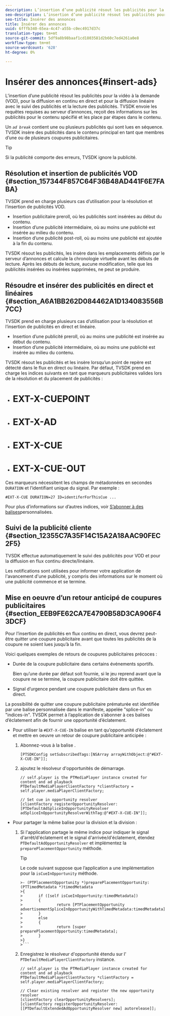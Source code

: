 ```yaml
---
description: L’insertion d’une publicité résout les publicités pour la vidéo à la demande (VOD), pour la diffusion en continu en direct et pour la diffusion linéaire avec le suivi des publicités et la lecture des publicités. TVSDK envoie les requêtes requises au serveur d’annonces, reçoit des informations sur les publicités pour le contenu spécifié et les place par étapes dans le contenu.
seo-description: L’insertion d’une publicité résout les publicités pour la vidéo à la demande (VOD), pour la diffusion en continu en direct et pour la diffusion linéaire avec le suivi des publicités et la lecture des publicités. TVSDK envoie les requêtes requises au serveur d’annonces, reçoit des informations sur les publicités pour le contenu spécifié et les place par étapes dans le contenu.
seo-title: Insérer des annonces
title: Insérer des annonces
uuid: 6fffb340-65ea-4c47-a55b-c0ec4917d37c
translation-type: tm+mt
source-git-commit: 5df9a8b98baaf1cd1803581d2b60c7ed4261a0e8
workflow-type: tm+mt
source-wordcount: '628'
ht-degree: 0%

---
```



# Insérer des annonces{#insert-ads}

L’insertion d’une publicité résout les publicités pour la vidéo à la demande (VOD), pour la diffusion en continu en direct et pour la diffusion linéaire avec le suivi des publicités et la lecture des publicités. TVSDK envoie les requêtes requises au serveur d’annonces, reçoit des informations sur les publicités pour le contenu spécifié et les place par étapes dans le contenu.

Un *`ad break`* contient une ou plusieurs publicités qui sont lues en séquence. TVSDK insère des publicités dans le contenu principal en tant que membres d’une ou de plusieurs coupures publicitaires.

>[!TIP]
>
>Si la publicité comporte des erreurs, TVSDK ignore la publicité.

## Résolution et insertion de publicités VOD {#section_157344F857C64F36B48AD441F6E7FABA}

TVSDK prend en charge plusieurs cas d’utilisation pour la résolution et l’insertion de publicités VOD.

* Insertion publicitaire preroll, où les publicités sont insérées au début du contenu.
* Insertion d’une publicité intermédiaire, où au moins une publicité est insérée au milieu du contenu.
* Insertion d’une publicité post-roll, où au moins une publicité est ajoutée à la fin du contenu.

TVSDK résout les publicités, les insère dans les emplacements définis par le serveur d’annonces et calcule la chronologie virtuelle avant les débuts de lecture. Après les débuts de lecture, aucune modification, telle que les publicités insérées ou insérées supprimées, ne peut se produire.

## Résoudre et insérer des publicités en direct et linéaires {#section_A6A1BB262D084462A1D134083556B7CC}

TVSDK prend en charge plusieurs cas d’utilisation pour la résolution et l’insertion de publicités en direct et linéaire.

* Insertion d’une publicité preroll, où au moins une publicité est insérée au début du contenu.
* Insertion d’une publicité intermédiaire, où au moins une publicité est insérée au milieu du contenu.

TVSDK résout les publicités et les insère lorsqu’un point de repère est détecté dans le flux en direct ou linéaire. Par défaut, TVSDK prend en charge les indices suivants en tant que marqueurs publicitaires valides lors de la résolution et du placement de publicités :

* # EXT-X-CUEPOINT
* # EXT-X-AD
* # EXT-X-CUE
* # EXT-X-CUE-OUT

Ces marqueurs nécessitent les champs de métadonnées en secondes `DURATION` et l’identifiant unique du signal. Par exemple :

```
#EXT-X-CUE DURATION=27 ID=identiferForThisCue ... 
```

Pour plus d’informations sur d’autres indices, voir [S’abonner à des balises](../ad-insertion/c-psdk-ios-1.4-custom-tags-configure/t-psdk-ios-1.4-custom-tags-subscribe.md)personnalisées.

## Suivi de la publicité cliente {#section_12355C7A35F14C15A2A18AAC90FEC2F5}

TVSDK effectue automatiquement le suivi des publicités pour VOD et pour la diffusion en flux continu directe/linéaire.

Les notifications sont utilisées pour informer votre application de l&#39;avancement d&#39;une publicité, y compris des informations sur le moment où une publicité commence et se termine.

## Mise en oeuvre d’un retour anticipé de coupures publicitaires {#section_EEB9FE62CA7E4790B58D3CA906F43DCF}

Pour l’insertion de publicités en flux continu en direct, vous devrez peut-être quitter une coupure publicitaire avant que toutes les publicités de la coupure ne soient lues jusqu’à la fin.

Voici quelques exemples de retours de coupures publicitaires précoces :

* Durée de la coupure publicitaire dans certains événements sportifs.

   Bien qu’une durée par défaut soit fournie, si le jeu reprend avant que la coupure ne se termine, la coupure publicitaire doit être quittée.
* Signal d’urgence pendant une coupure publicitaire dans un flux en direct.

La possibilité de quitter une coupure publicitaire prématurée est identifiée par une balise personnalisée dans le manifeste, appelée &quot;splice-in&quot; ou &quot;indices-in&quot;. TVSDK permet à l’application de s’abonner à ces balises d’éclatement afin de fournir une opportunité d’éclatement.

* Pour utiliser la `#EXT-X-CUE-IN` balise en tant qu’opportunité d’éclatement et mettre en oeuvre un retour de coupure publicitaire anticipée :

   1. Abonnez-vous à la balise .

      ```
      [PTSDKConfig setSubscribedTags:[NSArray arrayWithObject:@"#EXT-X-CUE-IN"]];
      ```

   1. ajoutez le résolveur d&#39;opportunités de démarrage.

      ```
      // self.player is the PTMediaPlayer instance created for content and ad playback 
      PTDefaultMediaPlayerClientFactory *clientFactory = self.player.mediaPlayerClientFactory; 
      
      // Set cue in opportunity resolver 
      [clientFactory registerOpportunityResolver:[PTDefaultAdSpliceInOpportunityResolver adSpliceInOpportunityResolverWithTag:@"#EXT-X-CUE-IN"]];
      ```

* Pour partager la même balise pour la division et la division :

   1. Si l&#39;application partage le même indice pour indiquer le signal d&#39;arrêt/d&#39;éclatement et le signal d&#39;arrivée/d&#39;éclatement, étendez `PTDefaultAdOpportunityResolver` et implémentez la `preparePlacementOpportunity` méthode.

      >[!TIP]
      >
      >Le code suivant suppose que l’application a une implémentation pour la `isCueInOpportunity` méthode.
      >
      >
      ```
      >- (PTPlacementOpportunity *)preparePlacementOpportunity:(PTTimedMetadata *)timedMetadata 
      >{ 
      >       if ([self isCueInOpportunity:timedMetadata]) 
      >       { 
      >               return [PTPlacementOpportunity advertisementSpliceInOpportunityWithTimedMetadata:timedMetadata]; 
      >       } 
      >       else 
      >       { 
      >               return [super preparePlacementOpportunity:timedMetadata]; 
      >       } 
      >}
      >```

   1. Enregistrez le résolveur d&#39;opportunité étendu sur l&#39; `PTDefaultMediaPlayerClientFactory` instance.

      ```
      // self.player is the PTMediaPlayer instance created for content and ad playback 
      PTDefaultMediaPlayerClientFactory *clientFactory = self.player.mediaPlayerClientFactory; 
      
      // Clear existing resolver and register the new opportunity resolver 
      [clientFactory clearOpportunityResolvers]; 
      [clientFactory registerOpportunityResolver:[[PTDefaultExtendedAdOpportunityResolver new] autorelease]];
      ```


